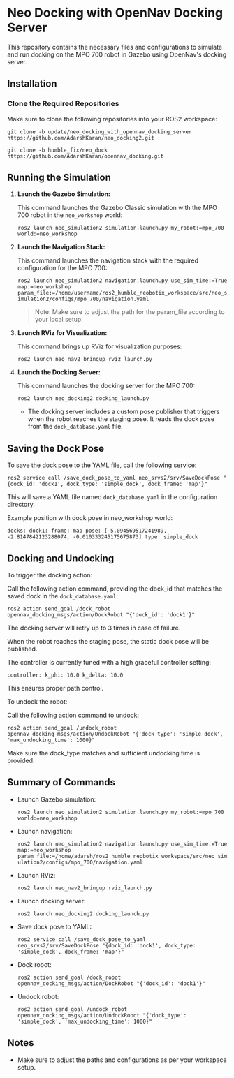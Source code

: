 # Neo Docking with OpenNav Docking Server

This repository contains the necessary files and configurations to simulate and run docking on the MPO 700 robot in Gazebo using OpenNav's docking server.

## Installation

### Clone the Required Repositories

Make sure to clone the following repositories into your ROS2 workspace:

   `git clone -b update/neo_docking_with_opennav_docking_server https://github.com/AdarshKaran/neo_docking2.git`

   `git clone -b humble_fix/neo_dock https://github.com/AdarshKaran/opennav_docking.git`

## Running the Simulation

1. **Launch the Gazebo Simulation:**

   This command launches the Gazebo Classic simulation with the MPO 700 robot in the `neo_workshop` world:

   `ros2 launch neo_simulation2 simulation.launch.py my_robot:=mpo_700 world:=neo_workshop`

2. **Launch the Navigation Stack:**

   This command launches the navigation stack with the required configuration for the MPO 700:

   `ros2 launch neo_simulation2 navigation.launch.py use_sim_time:=True map:=neo_workshop param_file:=/home/username/ros2_humble_neobotix_workspace/src/neo_simulation2/configs/mpo_700/navigation.yaml`

   > Note: Make sure to adjust the path for the param_file according to your local setup.

3. **Launch RViz for Visualization:**

   This command brings up RViz for visualization purposes:

   `ros2 launch neo_nav2_bringup rviz_launch.py`

4. **Launch the Docking Server:**

   This command launches the docking server for the MPO 700:

   `ros2 launch neo_docking2 docking_launch.py`

   - The docking server includes a custom pose publisher that triggers when the robot reaches the staging pose. It reads the dock pose from the `dock_database.yaml` file.

## Saving the Dock Pose

To save the dock pose to the YAML file, call the following service:

   `ros2 service call /save_dock_pose_to_yaml neo_srvs2/srv/SaveDockPose "{dock_id: 'dock1', dock_type: 'simple_dock', dock_frame: 'map'}"`

This will save a YAML file named `dock_database.yaml` in the configuration directory.

Example position with dock pose in neo_workshop world:

<code>docks:
  dock1:
    frame: map
    pose: [-5.094569517241989, -2.8147842123288074, -0.010333245175675873]
    type: simple_dock
    </code>

## Docking and Undocking

To trigger the docking action:

Call the following action command, providing the dock_id that matches the saved dock in the `dock_database.yaml`:

   `ros2 action send_goal /dock_robot opennav_docking_msgs/action/DockRobot "{'dock_id': 'dock1'}"`

The docking server will retry up to 3 times in case of failure.

When the robot reaches the staging pose, the static dock pose will be published.

The controller is currently tuned with a high graceful controller setting:

<code>controller:
  k_phi: 10.0
  k_delta: 10.0
  </code>

This ensures proper path control.

To undock the robot:

Call the following action command to undock:

   `ros2 action send_goal /undock_robot opennav_docking_msgs/action/UndockRobot "{'dock_type': 'simple_dock', 'max_undocking_time': 1000}"`

Make sure the dock_type matches and sufficient undocking time is provided.

## Summary of Commands

- Launch Gazebo simulation:

   `ros2 launch neo_simulation2 simulation.launch.py my_robot:=mpo_700 world:=neo_workshop`

- Launch navigation:

   `ros2 launch neo_simulation2 navigation.launch.py use_sim_time:=True map:=neo_workshop param_file:=/home/adarsh/ros2_humble_neobotix_workspace/src/neo_simulation2/configs/mpo_700/navigation.yaml`

- Launch RViz:

   `ros2 launch neo_nav2_bringup rviz_launch.py`

- Launch docking server:

   `ros2 launch neo_docking2 docking_launch.py`

- Save dock pose to YAML:

   `ros2 service call /save_dock_pose_to_yaml neo_srvs2/srv/SaveDockPose "{dock_id: 'dock1', dock_type: 'simple_dock', dock_frame: 'map'}"`

- Dock robot:

   `ros2 action send_goal /dock_robot opennav_docking_msgs/action/DockRobot "{'dock_id': 'dock1'}"`

- Undock robot:

   `ros2 action send_goal /undock_robot opennav_docking_msgs/action/UndockRobot "{'dock_type': 'simple_dock', 'max_undocking_time': 1000}"`

## Notes

- Make sure to adjust the paths and configurations as per your workspace setup.
